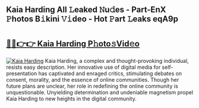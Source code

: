## Kaia Harding All 𝙻eaked 𝙽u𝚍es - Part-EnX 𝙿hotos B𝚒kini 𝚅𝚒deo - Hot 𝙿art 𝙻eaks eqA9p

# <h2><a href="http://ld5tw0.urlbe.top/?page=Kaia+Harding">🔗🔗👉👉 Kaia Harding P𝚑oto𝚜Vid𝚎o</a></h2>

[![Kaia Harding](https://i.imgur.com/eBuTRDB.gif)](http://ld5tw0.urlbe.top/?page=Kaia+Harding)
Kaia Harding, a complex and thought-provoking individual, resists easy description. Her innovative use of digital media for self-presentation has captivated and enraged critics, stimulating debates on consent, morality, and the essence of online communities. Though her future plans are unclear, her role in redefining the online community is unquestionable. Unyielding determination and undeniable magnetism propel Kaia Harding to new heights in the digital community.
